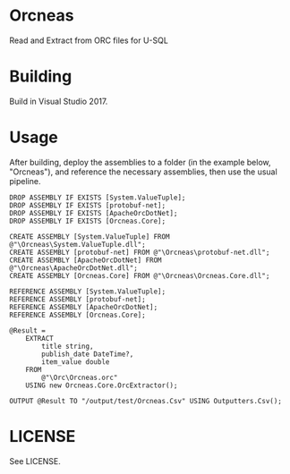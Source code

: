 # Orcneas
Read and Extract from ORC files for U-SQL

# Building
Build in Visual Studio 2017.

# Usage
After building, deploy the assemblies to a folder (in the example below, "Orcneas"), and reference the necessary assemblies, then use the usual pipeline.
````
DROP ASSEMBLY IF EXISTS [System.ValueTuple];
DROP ASSEMBLY IF EXISTS [protobuf-net];
DROP ASSEMBLY IF EXISTS [ApacheOrcDotNet];
DROP ASSEMBLY IF EXISTS [Orcneas.Core];

CREATE ASSEMBLY [System.ValueTuple] FROM @"\Orcneas\System.ValueTuple.dll";
CREATE ASSEMBLY [protobuf-net] FROM @"\Orcneas\protobuf-net.dll";
CREATE ASSEMBLY [ApacheOrcDotNet] FROM @"\Orcneas\ApacheOrcDotNet.dll";
CREATE ASSEMBLY [Orcneas.Core] FROM @"\Orcneas\Orcneas.Core.dll";

REFERENCE ASSEMBLY [System.ValueTuple];
REFERENCE ASSEMBLY [protobuf-net];
REFERENCE ASSEMBLY [ApacheOrcDotNet];
REFERENCE ASSEMBLY [Orcneas.Core];

@Result = 
    EXTRACT
        title string,
        publish_date DateTime?,
        item_value double
    FROM
        @"\Orc\Orcneas.orc" 
    USING new Orcneas.Core.OrcExtractor();

OUTPUT @Result TO "/output/test/Orcneas.Csv" USING Outputters.Csv();
````
# LICENSE
See LICENSE. 
